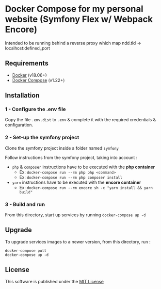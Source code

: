 # Docker Compose for my personal website (Symfony Flex w/ Webpack Encore)


Intended to be running behind a reverse proxy which map ndd.tld -> localhost:defined_port

## Requirements

- [Docker](https://docs.docker.com/) (v18.06+)
- [Docker Compose](https://docs.docker.com/compose/) (v1.22+)

## Installation

### 1 - Configure the .env file

Copy the file `.env.dist` to `.env` & complete it with the required credentials & configuration.


### 2 - Set-up the symfony project

Clone the symfony project inside a folder named `symfony`

Follow instructions from the symfony project, taking into account :
- `php` & `composer` instructions have to be executed with the **php container**
    * Ex: `docker-compose run --rm php php <command>`
    * Ex: `docker-compose run --rm php composer install`
- `yarn` instructions have to be executed with the **encore container**
    * Ex: `docker-compose run --rm encore sh -c "yarn install && yarn build"`


### 3 - Build and run

From this directory, start up services by running `docker-compose up -d`


## Upgrade

To upgrade services images to a newer version, from this directory, run :

```
docker-compose pull
docker-compose up -d
```

## License

This software is published under the [MIT License](LICENSE)
